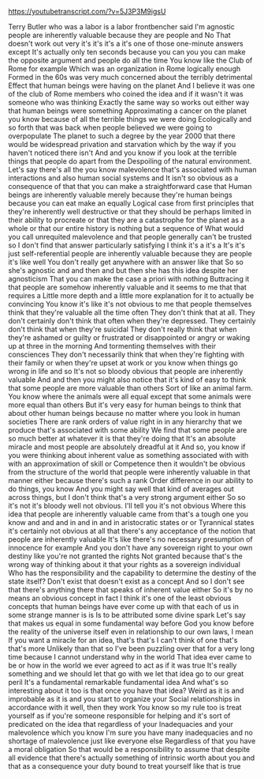 https://youtubetranscript.com/?v=5J3P3M9igsU

 Terry Butler who was a labor is a labor frontbencher said I'm agnostic people are inherently valuable because they are people and No That doesn't work out very it's it's it's a it's one of those one-minute answers except It's actually only ten seconds because you can you you can make the opposite argument and people do all the time You know like the Club of Rome for example Which was an organization in Rome logically enough Formed in the 60s was very much concerned about the terribly detrimental Effect that human beings were having on the planet And I believe it was one of the club of Rome members who coined the idea and if it wasn't it was someone who was thinking Exactly the same way so works out either way that human beings were something Approximating a cancer on the planet you know because of all the terrible things we were doing Ecologically and so forth that was back when people believed we were going to overpopulate The planet to such a degree by the year 2000 that there would be widespread privation and starvation which by the way if you haven't noticed there isn't And and you know if you look at the terrible things that people do apart from the Despoiling of the natural environment. Let's say there's all the you know malevolence that's associated with human interactions and also human social systems and It isn't so obvious as a consequence of that that you can make a straightforward case that Human beings are inherently valuable merely because they're human beings because you can eat make an equally Logical case from first principles that they're inherently well destructive or that they should be perhaps limited in their ability to procreate or that they are a catastrophe for the planet as a whole or that our entire history is nothing but a sequence of What would you call unrequited malevolence and that people generally can't be trusted so I don't find that answer particularly satisfying I think it's a it's a It's it's just self-referential people are inherently valuable because they are people it's like well You don't really get anywhere with an answer like that So so she's agnostic and and then and but then she has this idea despite her agnosticism That you can make the case a priori with nothing Buttracing it that people are somehow inherently valuable and it seems to me that that requires a Little more depth and a little more explanation for it to actually be convincing You know it's like it's not obvious to me that people themselves think that they're valuable all the time often They don't think that at all. They don't certainly don't think that often when they're depressed. They certainly don't think that when they're suicidal They don't really think that when they're ashamed or guilty or frustrated or disappointed or angry or waking up at three in the morning And tormenting themselves with their consciences They don't necessarily think that when they're fighting with their family or when they're upset at work or you know when things go wrong in life and so It's not so bloody obvious that people are inherently valuable And and then you might also notice that it's kind of easy to think that some people are more valuable than others Sort of like an animal farm. You know where the animals were all equal except that some animals were more equal than others But it's very easy for human beings to think that about other human beings because no matter where you look in human societies There are rank orders of value right in in any hierarchy that we produce that's associated with some ability We find that some people are so much better at whatever it is that they're doing that It's an absolute miracle and most people are absolutely dreadful at it And so, you know if you were thinking about inherent value as something associated with with with an approximation of skill or Competence then it wouldn't be obvious from the structure of the world that people were inherently valuable in that manner either because there's such a rank Order difference in our ability to do things, you know And you might say well that kind of averages out across things, but I don't think that's a very strong argument either So so it's not it's bloody well not obvious. I'll tell you it's not obvious Where this idea that people are inherently valuable came from that's a tough one you know and and and in and in and in aristocratic states or or Tyrannical states it's certainly not obvious at all that there's any acceptance of the notion that people are inherently valuable It's like there's no necessary presumption of innocence for example And you don't have any sovereign right to your own destiny like you're not granted the rights Not granted because that's the wrong way of thinking about it that your rights as a sovereign individual Who has the responsibility and the capability to determine the destiny of the state itself? Don't exist that doesn't exist as a concept And so I don't see that there's anything there that speaks of inherent value either So it's by no means an obvious concept in fact I think it's one of the least obvious concepts that human beings have ever come up with that each of us in some strange manner is is Is to be attributed some divine spark Let's say that makes us equal in some fundamental way before God you know before the reality of the universe itself even in relationship to our own laws, I mean If you want a miracle for an idea, that's that's I can't think of one that's that's more Unlikely than that so I've been puzzling over that for a very long time because I cannot understand why in the world That idea ever came to be or how in the world we ever agreed to act as if it was true It's really something and we should let that go with we let that idea go to our great peril It's a fundamental remarkable fundamental idea And what's so interesting about it too is that once you have that idea? Weird as it is and improbable as it is and you start to organize your Social relationships in accordance with it well, then they work You know so my rule too is treat yourself as if you're someone responsible for helping and it's sort of predicated on the idea that regardless of your Inadequacies and your malevolence which you know I'm sure you have many inadequacies and no shortage of malevolence just like everyone else Regardless of that you have a moral obligation So that would be a responsibility to assume that despite all evidence that there's actually something of intrinsic worth about you and that as a consequence your duty bound to treat yourself like that is true